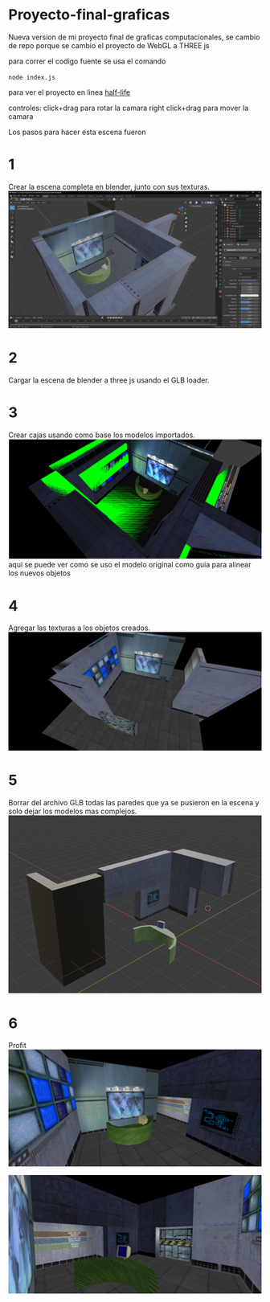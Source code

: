 # Proyecto-final-graficas
Nueva version de mi proyecto final de graficas computacionales, se cambio de repo porque se cambio el proyecto de WebGL a THREE js

para correr el codigo fuente se usa el comando

`node index.js`

para ver el proyecto en linea
[half-life](https://proyecto-final-graficas-hl.web.app/)

controles:
click+drag para rotar la camara
right click+drag para mover la camara

Los pasos para hacer esta escena fueron
# 1
Crear la escena completa en blender, junto con sus texturas.
![Escena en blender](/images/blender.png)
# 2
Cargar la escena de blender a three js usando el GLB loader.
# 3
Crear cajas usando como base los modelos importados.
![Overlap de texturs](/images/green-overlap.png)
aqui se puede ver como se uso el modelo original como guia para alinear los nuevos objetos
# 4
Agregar las texturas a los objetos creados.
![Overlap de texturs](/images/pre-import.png)
# 5
Borrar del archivo GLB todas las paredes que ya se pusieron en la escena y solo dejar los modelos mas complejos.
![los modelos importados](/images/import.png)
# 6
Profit
![final image](/images/final.png)

![final image 2](/images/final2.png)

